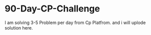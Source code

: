 # 90-Day-CP-Challenge
I am solving 3-5 Problem per day from Cp Platfrom. and i will uplode solution here.
